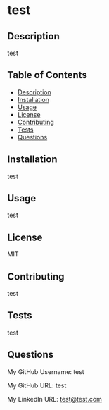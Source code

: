 
  # test

  ## Description
  test

  ## Table of Contents
  * [Description](#description)
  * [Installation](#installation)
  * [Usage](#usage)
  * [License](#license)
  * [Contributing](#contributing)
  * [Tests](#tests)
  * [Questions](#questions)

  ## Installation
  test

  ## Usage
  test

  ## License
  MIT

  ## Contributing
  test

  ## Tests
  test

  ## Questions
  My GitHub Username: test

  My GitHub URL: test

  My LinkedIn URL: test@test.com

